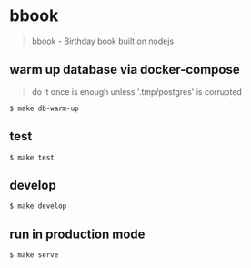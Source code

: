 # bbook
> bbook - Birthday book built on nodejs

## warm up database via docker-compose
> do it once is enough unless '.tmp/postgres' is corrupted

`$ make db-warm-up`

## test

`$ make test`

## develop

`$ make develop`

## run in production mode
`$ make serve`

